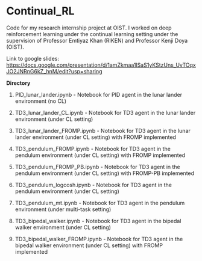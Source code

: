 # Continual_RL
Code for my research internship project at OIST. I worked on deep reinforcement learning under the continual learning setting under the supervision of Professor Emtiyaz Khan (RIKEN) and Professor Kenji Doya (OIST).

Link to google slides: https://docs.google.com/presentation/d/1amZkmaa1lSaS1yKStzUns_UvTOqxJO2JNRnG6kZ_hnM/edit?usp=sharing

**Directory** 

1. PID_lunar_lander.ipynb - Notebook for PID agent in the lunar lander environment (no CL) 

2. TD3_lunar_lander_CL.ipynb - Notebook for TD3 agent in the lunar lander environment (under CL setting) 

3. TD3_lunar_lander_FROMP.ipynb - Notebook for TD3 agent in the lunar lander environment (under CL setting) with FROMP implemented 

4. TD3_pendulum_FROMP.ipynb - Notebook for TD3 agent in the pendulum environment (under CL setting) with FROMP implemented 

5. TD3_pendulum_FROMP_PB.ipynb - Notebook for TD3 agent in the pendulum environment (under CL setting) with FROMP-PB implemented 

6. TD3_pendulum_logcosh.ipynb - Notebook for TD3 agent in the pendulum environment (under CL setting) 

7. TD3_pendulum_mt.ipynb - Notebook for TD3 agent in the pendulum environment (under multi-task setting) 

8. TD3_bipedal_walker.ipynb - Notebook for TD3 agent in the bipedal walker environment (under CL setting) 

9. TD3_bipedal_walker_FROMP.ipynb - Notebook for TD3 agent in the bipedal walker environment (under CL setting) with FROMP implemented 
